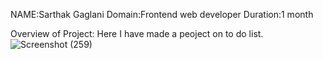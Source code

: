 NAME:Sarthak Gaglani
Domain:Frontend web developer
Duration:1 month

Overview of Project:
Here I have made a peoject on to do list.
![Screenshot (259)](https://github.com/Sarthakgaglani/codtech-task2/assets/144997486/73423ca9-dbe2-479b-906a-e4708cd9c2ea)

